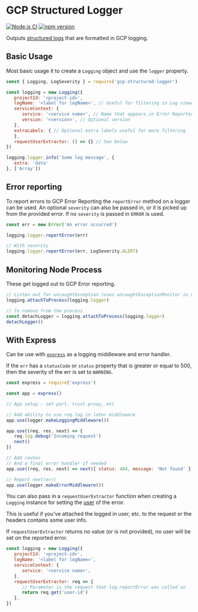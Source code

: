 # GCP Structured Logger 
[![Node.js CI](https://github.com/bookcreator/gcp-structured-logger/workflows/Node.js%20CI/badge.svg)](https://github.com/bookcreator/gcp-structured-logger/actions?query=workflow%3A%22Node.js+CI%22)
[![npm version](https://img.shields.io/npm/v/gcp-structured-logger.svg)](https://www.npmjs.org/package/gcp-structured-logger)

Outputs [structured logs](https://cloud.google.com/run/docs/logging#writing_structured_logs) that are formatted in GCP logging.


## Basic Usage

Most basic usage it to create a `Logging` object and use the `logger` property.

```js
const { Logging, LogSeverity } = require('gcp-structured-logger')

const logging = new Logging({
   projectId: '<project-id>',
   logName: '<label for logName>', // Useful for filtering in Log viewer
   serviceContext: {
      service: '<service name>', // Name that appears in Error Reporter
      version: '<version>', // Optional version
   },
   extraLabels: { // Optional extra labels useful for more filtering
   },
   requestUserExtractor: () => {} // See below
})

logging.logger.info('Some log message', {
   extra: 'data'
}, ['Array'])
```


## Error reporting

To report errors to GCP Error Reporting the `reportError` method on a logger can be used.
An optional `severity` can also be passed in, or it is picked up from the provided error. If no `severity` is passed in `ERROR` is used.

```js
const err = new Error('An error occurred')

logging.logger.reportError(err)

// With severity
logging.logger.reportError(err, LogSeverity.ALERT)
```


## Monitoring Node Process

These get logged out to GCP Error reporting.

```js
// Listen out for uncaughtException (uses uncaughtExceptionMonitor in v12.17+) and unhandled Promise rejections
logging.attachToProcess(logging.logger)

// To remove from the process
const detachLogger = logging.attachToProcess(logging.logger)
detachLogger()
```


## With Express

Can be use with [`express`](http://expressjs.com) as a logging middleware and error handler.

If the `err` has a `statusCode` or `status` property that is greater or equal to 500, then the severity of the err is set to `WARNING`.

```js
const express = require('express')

const app = express()

// App setup - set port, trust proxy, etc

// Add ability to use req.log in later middleware
app.use(logger.makeLoggingMiddleware())

app.use((req, res, next) => {
   req.log.debug('Incoming request')
   next()
})

// Add routes
// And a final error handler if needed
app.use((req, res, next) => next({ status: 404, message: 'Not found' }))

// Report next(err)
app.use(logger.makeErrorMiddleware())
```

You can also pass in a `requestUserExtractor` function when creating a `Logging` instance for setting the [user](https://cloud.google.com/error-reporting/reference/rest/v1beta1/ErrorContext#FIELDS.user) of the error.

This is useful if you've attached the logged in user, etc. to the request or the headers contains some user info.

If `requestUserExtractor` returns no value (or is not provided), no user will be set on the reported error.

```js
const logging = new Logging({
   projectId: '<project-id>',
   logName: '<label for logName>',
   serviceContext: {
      service: '<service name>',
   },
   requestUserExtractor: req => {
      // Parameter is the request that log.reportError was called on
      return req.get('user-id')
   },
})
```
